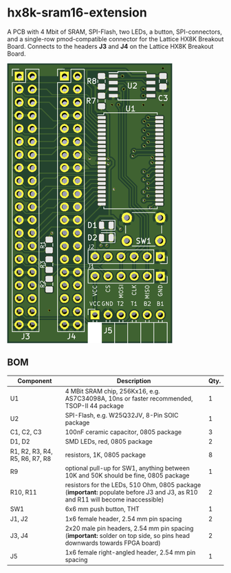 # hx8k-sram16-extension
A PCB with 4 Mbit of SRAM,  SPI-Flash, two LEDs, a button, SPI-connectors, and a single-row pmod-compatible connector for the Lattice HX8K Breakout Board. Connects to the headers **J3** and **J4** on the Lattice HX8K Breakout Board.


![top side of the board](img/extension-pcb.png?raw=true "top side")


## BOM

| Component | Description | Qty. |
|-----------|-------------|------|
| U1 | 4 MBit SRAM chip, 256Kx16, e.g. AS7C34098A, 10ns or faster recommended, TSOP-II 44 package | 1 |
| U2 | SPI-Flash, e.g. W25Q32JV, 8-Pin SOIC package| 1 |
| C1, C2, C3 | 100nF ceramic capacitor, 0805 package | 3 |
| D1, D2 | SMD LEDs, red, 0805 package | 2 |
| R1, R2, R3, R4, R5, R6, R7, R8 | resistors, 1K, 0805 package | 8 |
| R9 | optional pull-up for SW1, anything between 10K and 50K should be fine, 0805 package | 1 |
| R10, R11 | resistors for the LEDs, 510 Ohm, 0805 package (**important:** populate before J3 and J3, as R10 and R11 will become inaccessible) | 2 |
| SW1 | 6x6 mm push button, THT | 1 |
| J1, J2 | 1x6 female header, 2.54 mm pin spacing | 2 |
| J3, J4 | 2x20 male pin headers, 2.54 mm pin spacing (**important:** solder on top side, so pins head downwards towards FPGA board)| 2 |
| J5 | 1x6 female right-angled header, 2.54 mm pin spacing | 1 |
